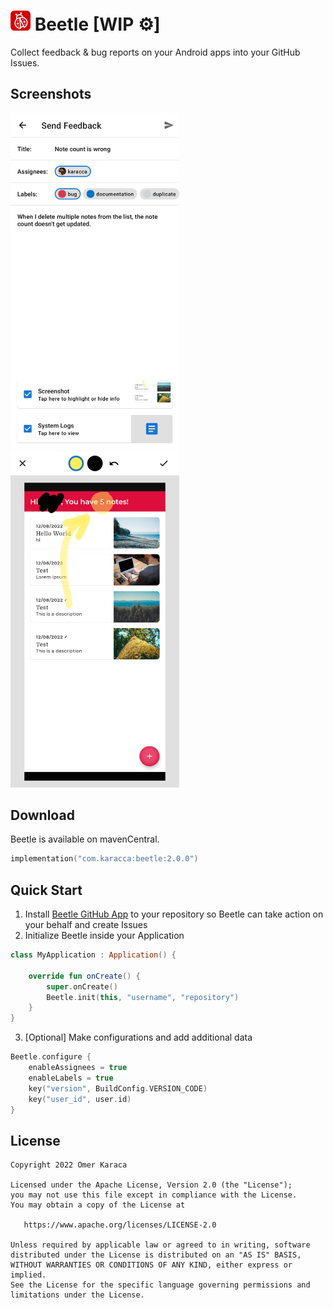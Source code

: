 <h1><img src="docs/images/badge.png" alt="Beetle" width="32"/> Beetle [WIP ⚙️]</h1> 

Collect feedback & bug reports on your Android apps into your GitHub Issues.

## Screenshots

<img src="docs/images/feedback.png" alt="Feedback" width="270"/> <img src="docs/images/edit.png" alt="Edit" width="270"/>

## Download

Beetle is available on mavenCentral.
```kotlin
implementation("com.karacca:beetle:2.0.0")
```

## Quick Start

1. Install [Beetle GitHub App](https://github.com/marketplace/beetle-app) to your repository so Beetle can take action on your behalf and create Issues
2. Initialize Beetle inside your Application
```kotlin
class MyApplication : Application() {

    override fun onCreate() {
        super.onCreate()
        Beetle.init(this, "username", "repository")
    }
}
```
3. [Optional] Make configurations and add additional data
```kotlin
Beetle.configure {
    enableAssignees = true
    enableLabels = true
    key("version", BuildConfig.VERSION_CODE)
    key("user_id", user.id)
}
```

## License

    Copyright 2022 Omer Karaca

    Licensed under the Apache License, Version 2.0 (the "License");
    you may not use this file except in compliance with the License.
    You may obtain a copy of the License at

       https://www.apache.org/licenses/LICENSE-2.0

    Unless required by applicable law or agreed to in writing, software
    distributed under the License is distributed on an "AS IS" BASIS,
    WITHOUT WARRANTIES OR CONDITIONS OF ANY KIND, either express or implied.
    See the License for the specific language governing permissions and
    limitations under the License.
